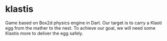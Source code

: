 klastis
=======

Game based on Box2d physics engine in Dart.  Our target is to carry a Klasti egg from the mather to the nest. To achieve our goal, we will need some Klastis more to deliver the egg safely.
